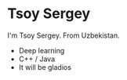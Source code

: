 Tsoy Sergey
======

I'm Tsoy Sergey. From Uzbekistan. 
* Deep learning
* C++ / Java
* It will be gladios
